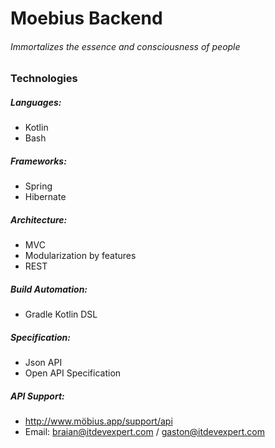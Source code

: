 # Moebius Backend


###### Immortalizes the essence and consciousness of people


### Technologies

##### Languages:
 * Kotlin
 * Bash
 
##### Frameworks:
 * Spring
 * Hibernate
 
##### Architecture:
 * MVC
 * Modularization by features
 * REST

##### Build Automation:
 * Gradle Kotlin DSL

##### Specification:
 * Json API
 * Open API Specification
 
##### API Support:
 * http://www.möbius.app/support/api
 * Email: braian@itdevexpert.com / gaston@itdevexpert.com